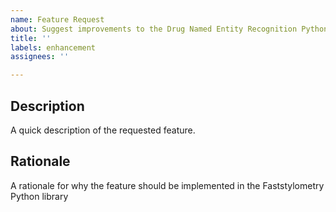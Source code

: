 ```yaml
---
name: Feature Request
about: Suggest improvements to the Drug Named Entity Recognition Python library
title: ''
labels: enhancement
assignees: ''

---
```


## Description

A quick description of the requested feature.

## Rationale

A rationale for why the feature should be implemented in the Faststylometry Python library
